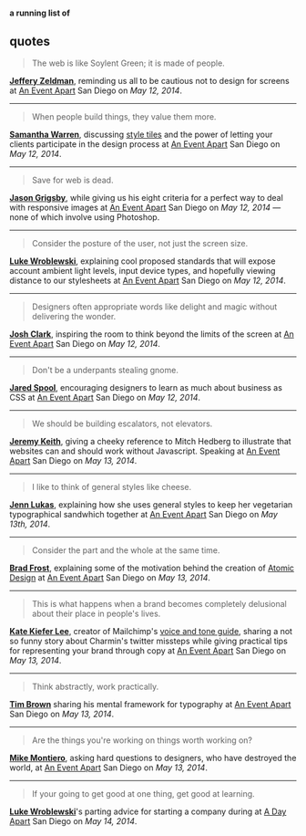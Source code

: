 #### a running list of
## quotes


>The web is like Soylent Green; it is made of people.

**[Jeffery Zeldman](http://www.zeldman.com/)**, reminding us all to be cautious not to design for screens at [An Event Apart](http://aneventapart.com/) San Diego on *May 12, 2014*.
***
> When people build things, they value them more.

**[Samantha Warren](http://samanthatoy.com/)**, discussing [style tiles](http://styletil.es/) and the power of letting your clients participate in the design process at [An Event Apart](http://aneventapart.com/) San Diego on *May 12, 2014*.
***
> Save for web is dead.

**[Jason Grigsby](https://twitter.com/grigs/)**, while giving us his eight criteria for a perfect way to deal with responsive images at [An Event Apart](http://aneventapart.com/) San Diego on *May 12, 2014* &mdash; none of which involve using Photoshop.
***
> Consider the posture of the user, not just the screen size.

**[Luke Wroblewski](http://www.lukew.com/)**, explaining cool proposed standards that will expose account ambient light levels, input device types, and hopefully viewing distance to our stylesheets at [An Event Apart](http://aneventapart.com/) San Diego on *May 12, 2014*.
***
> Designers often appropriate words like delight and magic without delivering the wonder.

**[Josh Clark](http://globalmoxie.com/)**, inspiring the room to think beyond the limits of the screen at [An Event Apart](http://aneventapart.com/) San Diego on *May 12, 2014*.
***
> Don't be a underpants stealing gnome.

**[Jared Spool](http://www.uie.com/)**, encouraging designers to learn as much about business as CSS at [An Event Apart](http://aneventapart.com/) San Diego on *May 12, 2014*.
***
> We should be building escalators, not elevators.

**[Jeremy Keith](http://adactio.com/)**, giving a cheeky reference to Mitch Hedberg to illustrate that websites can and should work without Javascript. Speaking at [An Event Apart](http://aneventapart.com/) San Diego on *May 13, 2014*.
***
> I like to think of general styles like cheese.

**[Jenn Lukas](http://jennlukas.com/)**, explaining how she uses general styles to keep her vegetarian typographical sandwhich together at [An Event Apart](http://aneventapart.com/) San Diego on *May 13th, 2014*.
***
>Consider the part and the whole at the same time.

**[Brad Frost](http://bradfrostweb.com/)**, explaining some of the motivation behind the creation of [Atomic Design](http://bradfrostweb.com/blog/post/atomic-web-design/) at [An Event Apart](http://aneventapart.com/) San Diego on *May 13, 2014*.
***
>This is what happens when a brand becomes completely delusional about their place in people's lives.

**[Kate Kiefer Lee](https://twitter.com/katekiefer)**, creator of Mailchimp's [voice and tone guide](http://voiceandtone.com/), sharing a not so funny story about Charmin's twitter missteps while giving practical tips for representing your brand through copy at [An Event Apart](http://aneventapart.com/) San Diego on *May 13, 2014*.
***
>Think abstractly, work practically.

**[Tim Brown](http://tbrown.org/)** sharing his mental framework for typography at [An Event Apart](http://aneventapart.com/) San Diego on *May 13, 2014*.
***
>Are the things you're working on things worth working on?

**[Mike Montiero](http://mikemonteiro.com/)**, asking hard questions to designers, who have destroyed the world, at [An Event Apart](http://aneventapart.com/) San Diego on *May 13, 2014*.
***
>If your going to get good at one thing, get good at learning.

**[Luke Wroblewski](http://www.lukew.com/)**'s parting advice for starting a company during at [A Day Apart](http://aneventapart.com/) San Diego on *May 14, 2014*.
